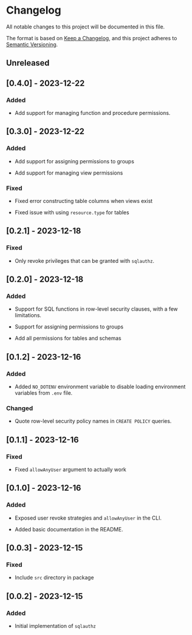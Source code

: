 # Changelog

All notable changes to this project will be documented in this file.

The format is based on [Keep a Changelog](https://keepachangelog.com/en/1.0.0/),
and this project adheres to [Semantic Versioning](https://semver.org/spec/v2.0.0.html).

## Unreleased

## [0.4.0] - 2023-12-22

### Added

- Add support for managing function and procedure permissions.

## [0.3.0] - 2023-12-22

### Added

- Add support for assigning permissions to groups

- Add support for managing view permissions

### Fixed

- Fixed error constructing table columns when views exist

- Fixed issue with using `resource.type` for tables

## [0.2.1] - 2023-12-18

### Fixed

- Only revoke privileges that can be granted with `sqlauthz`.

## [0.2.0] - 2023-12-18

### Added

- Support for SQL functions in row-level security clauses, with a few limitations.

- Support for assigning permissions to groups

- Add all permissions for tables and schemas

## [0.1.2] - 2023-12-16

### Added

- Added `NO_DOTENV` environment variable to disable loading environment variables from `.env` file.

### Changed

- Quote row-level security policy names in `CREATE POLICY` queries.

## [0.1.1] - 2023-12-16

### Fixed

- Fixed `allowAnyUser` argument to actually work

## [0.1.0] - 2023-12-16

### Added

- Exposed user revoke strategies and `allowAnyUser` in the CLI.

- Added basic documentation in the README.

## [0.0.3] - 2023-12-15

### Fixed

- Include `src` directory in package

## [0.0.2] - 2023-12-15

### Added

- Initial implementation of `sqlauthz`
